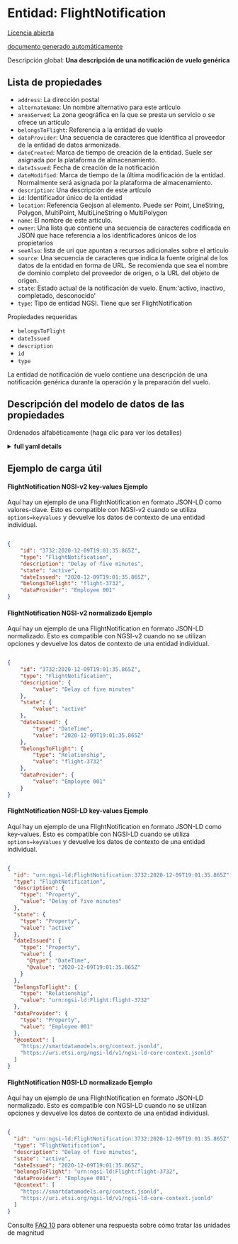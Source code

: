 Entidad: FlightNotification  
===========================  
[Licencia abierta](https://github.com/smart-data-models//dataModel.Aeronautics/blob/master/FlightNotification/LICENSE.md)  
[documento generado automáticamente](https://docs.google.com/presentation/d/e/2PACX-1vTs-Ng5dIAwkg91oTTUdt8ua7woBXhPnwavZ0FxgR8BsAI_Ek3C5q97Nd94HS8KhP-r_quD4H0fgyt3/pub?start=false&loop=false&delayms=3000#slide=id.gb715ace035_0_60)  
Descripción global: **Una descripción de una notificación de vuelo genérica**  

## Lista de propiedades  

- `address`: La dirección postal  - `alternateName`: Un nombre alternativo para este artículo  - `areaServed`: La zona geográfica en la que se presta un servicio o se ofrece un artículo  - `belongsToFlight`: Referencia a la entidad de vuelo  - `dataProvider`: Una secuencia de caracteres que identifica al proveedor de la entidad de datos armonizada.  - `dateCreated`: Marca de tiempo de creación de la entidad. Suele ser asignada por la plataforma de almacenamiento.  - `dateIssued`: Fecha de creación de la notificación  - `dateModified`: Marca de tiempo de la última modificación de la entidad. Normalmente será asignada por la plataforma de almacenamiento.  - `description`: Una descripción de este artículo  - `id`: Identificador único de la entidad  - `location`: Referencia Geojson al elemento. Puede ser Point, LineString, Polygon, MultiPoint, MultiLineString o MultiPolygon  - `name`: El nombre de este artículo.  - `owner`: Una lista que contiene una secuencia de caracteres codificada en JSON que hace referencia a los identificadores únicos de los propietarios  - `seeAlso`: lista de uri que apuntan a recursos adicionales sobre el artículo  - `source`: Una secuencia de caracteres que indica la fuente original de los datos de la entidad en forma de URL. Se recomienda que sea el nombre de dominio completo del proveedor de origen, o la URL del objeto de origen.  - `state`: Estado actual de la notificación de vuelo. Enum:'activo, inactivo, completado, desconocido'  - `type`: Tipo de entidad NGSI. Tiene que ser FlightNotification    
Propiedades requeridas  
- `belongsToFlight`  - `dateIssued`  - `description`  - `id`  - `type`    
La entidad de notificación de vuelo contiene una descripción de una notificación genérica durante la operación y la preparación del vuelo.  
## Descripción del modelo de datos de las propiedades  
Ordenados alfabéticamente (haga clic para ver los detalles)  
<details><summary><strong>full yaml details</strong></summary>    
```yaml  
FlightNotification:    
  description: 'A description of a generic flight notification'    
  properties:    
    address:    
      description: 'The mailing address'    
      properties:    
        addressCountry:    
          description: 'Property. The country. For example, Spain. Model:''https://schema.org/addressCountry'''    
          type: string    
        addressLocality:    
          description: 'Property. The locality in which the street address is, and which is in the region. Model:''https://schema.org/addressLocality'''    
          type: string    
        addressRegion:    
          description: 'Property. The region in which the locality is, and which is in the country. Model:''https://schema.org/addressRegion'''    
          type: string    
        postOfficeBoxNumber:    
          description: 'Property. The post office box number for PO box addresses. For example, 03578. Model:''https://schema.org/postOfficeBoxNumber'''    
          type: string    
        postalCode:    
          description: 'Property. The postal code. For example, 24004. Model:''https://schema.org/https://schema.org/postalCode'''    
          type: string    
        streetAddress:    
          description: 'Property. The street address. Model:''https://schema.org/streetAddress'''    
          type: string    
      type: Property    
      x-ngsi:    
        model: https://schema.org/address    
    alternateName:    
      description: 'An alternative name for this item'    
      type: Property    
    areaServed:    
      description: 'The geographic area where a service or offered item is provided'    
      type: Property    
      x-ngsi:    
        model: https://schema.org/Text    
    belongsToFlight:    
      anyOf:    
        - maxLength: 256    
          minLength: 1    
          pattern: ^[\w\-\.\{\}\$\+\*\[\]`|~^@!,:\\]+$    
          type: string    
        - format: uri    
          type: string    
      description: 'Reference to the flight entity'    
      type: Relationship    
    dataProvider:    
      description: 'A sequence of characters identifying the provider of the harmonised data entity.'    
      type: Property    
    dateCreated:    
      description: 'Entity creation timestamp. This will usually be allocated by the storage platform.'    
      format: date-time    
      type: Property    
    dateIssued:    
      description: 'Date when the notification was created'    
      format: date-time    
      type: Property    
      x-ngsi:    
        model: http://schema.org/DateTime    
    dateModified:    
      description: 'Timestamp of the last modification of the entity. This will usually be allocated by the storage platform.'    
      format: date-time    
      type: Property    
    description:    
      description: 'A description of this item'    
      type: Property    
    id:    
      anyOf: &flightnotification_-_properties_-_owner_-_items_-_anyof    
        - description: 'Property. Identifier format of any NGSI entity'    
          maxLength: 256    
          minLength: 1    
          pattern: ^[\w\-\.\{\}\$\+\*\[\]`|~^@!,:\\]+$    
          type: string    
        - description: 'Property. Identifier format of any NGSI entity'    
          format: uri    
          type: string    
      description: 'Unique identifier of the entity'    
      type: Property    
    location:    
      description: 'Geojson reference to the item. It can be Point, LineString, Polygon, MultiPoint, MultiLineString or MultiPolygon'    
      oneOf:    
        - description: 'Geoproperty. Geojson reference to the item. Point'    
          properties:    
            bbox:    
              items:    
                type: number    
              minItems: 4    
              type: array    
            coordinates:    
              items:    
                type: number    
              minItems: 2    
              type: array    
            type:    
              enum:    
                - Point    
              type: string    
          required:    
            - type    
            - coordinates    
          title: 'GeoJSON Point'    
          type: object    
        - description: 'Geoproperty. Geojson reference to the item. LineString'    
          properties:    
            bbox:    
              items:    
                type: number    
              minItems: 4    
              type: array    
            coordinates:    
              items:    
                items:    
                  type: number    
                minItems: 2    
                type: array    
              minItems: 2    
              type: array    
            type:    
              enum:    
                - LineString    
              type: string    
          required:    
            - type    
            - coordinates    
          title: 'GeoJSON LineString'    
          type: object    
        - description: 'Geoproperty. Geojson reference to the item. Polygon'    
          properties:    
            bbox:    
              items:    
                type: number    
              minItems: 4    
              type: array    
            coordinates:    
              items:    
                items:    
                  items:    
                    type: number    
                  minItems: 2    
                  type: array    
                minItems: 4    
                type: array    
              type: array    
            type:    
              enum:    
                - Polygon    
              type: string    
          required:    
            - type    
            - coordinates    
          title: 'GeoJSON Polygon'    
          type: object    
        - description: 'Geoproperty. Geojson reference to the item. MultiPoint'    
          properties:    
            bbox:    
              items:    
                type: number    
              minItems: 4    
              type: array    
            coordinates:    
              items:    
                items:    
                  type: number    
                minItems: 2    
                type: array    
              type: array    
            type:    
              enum:    
                - MultiPoint    
              type: string    
          required:    
            - type    
            - coordinates    
          title: 'GeoJSON MultiPoint'    
          type: object    
        - description: 'Geoproperty. Geojson reference to the item. MultiLineString'    
          properties:    
            bbox:    
              items:    
                type: number    
              minItems: 4    
              type: array    
            coordinates:    
              items:    
                items:    
                  items:    
                    type: number    
                  minItems: 2    
                  type: array    
                minItems: 2    
                type: array    
              type: array    
            type:    
              enum:    
                - MultiLineString    
              type: string    
          required:    
            - type    
            - coordinates    
          title: 'GeoJSON MultiLineString'    
          type: object    
        - description: 'Geoproperty. Geojson reference to the item. MultiLineString'    
          properties:    
            bbox:    
              items:    
                type: number    
              minItems: 4    
              type: array    
            coordinates:    
              items:    
                items:    
                  items:    
                    items:    
                      type: number    
                    minItems: 2    
                    type: array    
                  minItems: 4    
                  type: array    
                type: array    
              type: array    
            type:    
              enum:    
                - MultiPolygon    
              type: string    
          required:    
            - type    
            - coordinates    
          title: 'GeoJSON MultiPolygon'    
          type: object    
      type: Geoproperty    
    name:    
      description: 'The name of this item.'    
      type: Property    
    owner:    
      description: 'A List containing a JSON encoded sequence of characters referencing the unique Ids of the owner(s)'    
      items:    
        anyOf: *flightnotification_-_properties_-_owner_-_items_-_anyof    
        description: 'Property. Unique identifier of the entity'    
      type: Property    
    seeAlso:    
      description: 'list of uri pointing to additional resources about the item'    
      oneOf:    
        - items:    
            format: uri    
            type: string    
          minItems: 1    
          type: array    
        - format: uri    
          type: string    
      type: Property    
    source:    
      description: 'A sequence of characters giving the original source of the entity data as a URL. Recommended to be the fully qualified domain name of the source provider, or the URL to the source object.'    
      type: Property    
    state:    
      description: 'Current state of the flight notification. Enum:''active, inactive, completed, unknown'''    
      enum:    
        - active    
        - inactive    
        - completed    
        - unknown    
      type: Property    
      x-ngsi:    
        model: http://schema.org/Text    
    type:    
      description: 'NGSI Entity type. It has to be FlightNotification'    
      enum:    
        - FlightNotification    
      type: Property    
  required:    
    - id    
    - type    
    - belongsToFlight    
    - dateIssued    
    - description    
  type: object    
```  
</details>    
## Ejemplo de carga útil  
#### FlightNotification NGSI-v2 key-values Ejemplo  
Aquí hay un ejemplo de una FlightNotification en formato JSON-LD como valores-clave. Esto es compatible con NGSI-v2 cuando se utiliza `options=keyValues` y devuelve los datos de contexto de una entidad individual.  
```json  
{  
    "id": "3732:2020-12-09T19:01:35.865Z",  
    "type": "FlightNotification",  
    "description": "Delay of five minutes",  
    "state": "active",  
    "dateIssued": "2020-12-09T19:01:35.865Z",  
    "belongsToFlight": "flight-3732",  
    "dataProvider": "Employee 001"  
}  
```  
#### FlightNotification NGSI-v2 normalizado Ejemplo  
Aquí hay un ejemplo de una FlightNotification en formato JSON-LD normalizado. Esto es compatible con NGSI-v2 cuando no se utilizan opciones y devuelve los datos de contexto de una entidad individual.  
```json  
{  
    "id": "3732:2020-12-09T19:01:35.865Z",  
    "type": "FlightNotification",  
    "description": {  
        "value": "Delay of five minutes"  
    },  
    "state": {  
        "value": "active"  
    },  
    "dateIssued": {  
        "type": "DateTime",  
        "value": "2020-12-09T19:01:35.865Z"  
    },  
    "belongsToFlight": {  
        "type": "Relationship",  
        "value": "flight-3732"  
    },  
    "dataProvider": {  
        "value": "Employee 001"  
    }  
}  
```  
#### FlightNotification NGSI-LD key-values Ejemplo  
Aquí hay un ejemplo de una FlightNotification en formato JSON-LD como key-values. Esto es compatible con NGSI-LD cuando se utiliza `options=keyValues` y devuelve los datos de contexto de una entidad individual.  
```json  
{  
  "id": "urn:ngsi-ld:FlightNotification:3732:2020-12-09T19:01:35.865Z",  
  "type": "FlightNotification",  
  "description": {  
    "type": "Property",  
    "value": "Delay of five minutes"  
  },  
  "state": {  
    "type": "Property",  
    "value": "active"  
  },  
  "dateIssued": {  
    "type": "Property",  
    "value": {  
      "@type": "DateTime",  
      "@value": "2020-12-09T19:01:35.865Z"  
    }  
  },  
  "belongsToFlight": {  
    "type": "Relationship",  
    "value": "urn:ngsi-ld:Flight:flight-3732"  
  },  
  "dataProvider": {  
    "type": "Property",  
    "value": "Employee 001"  
  },  
  "@context": [  
    "https://smartdatamodels.org/context.jsonld",  
    "https://uri.etsi.org/ngsi-ld/v1/ngsi-ld-core-context.jsonld"  
  ]  
}  
```  
#### FlightNotification NGSI-LD normalizado Ejemplo  
Aquí hay un ejemplo de una FlightNotification en formato JSON-LD normalizado. Esto es compatible con NGSI-LD cuando no se utilizan opciones y devuelve los datos de contexto de una entidad individual.  
```json  
{  
  "id": "urn:ngsi-ld:FlightNotification:3732:2020-12-09T19:01:35.865Z",  
  "type": "FlightNotification",  
  "description": "Delay of five minutes",  
  "state": "active",  
  "dateIssued": "2020-12-09T19:01:35.865Z",  
  "belongsToFlight": "urn:ngsi-ld:Flight:flight-3732",  
  "dataProvider": "Employee 001",  
  "@context": [  
    "https://smartdatamodels.org/context.jsonld",  
    "https://uri.etsi.org/ngsi-ld/v1/ngsi-ld-core-context.jsonld"  
  ]  
}  
```  
Consulte [FAQ 10](https://smartdatamodels.org/index.php/faqs/) para obtener una respuesta sobre cómo tratar las unidades de magnitud